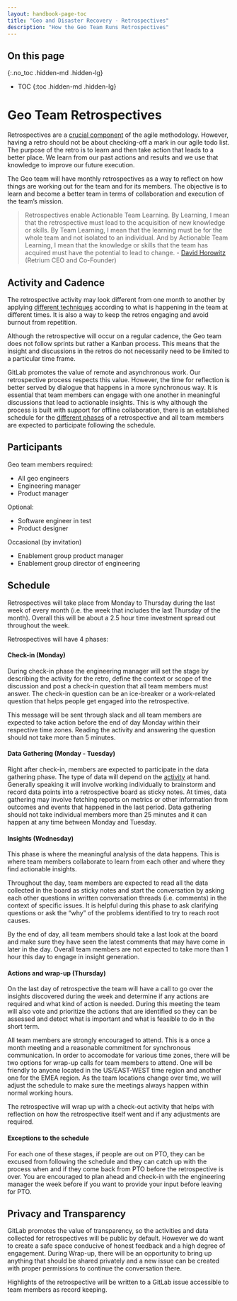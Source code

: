 ```yaml
---
layout: handbook-page-toc
title: "Geo and Disaster Recovery - Retrospectives"
description: "How the Geo Team Runs Retrospectives"
---
```


## On this page
{:.no_toc .hidden-md .hidden-lg}

- TOC
{:toc .hidden-md .hidden-lg}

# Geo Team Retrospectives

Retrospectives are a [crucial component](https://www.retrium.com/blog/i-was-wrong-retrospectives-are-not-the-most-critical-part-of-agile-but-they-are-close) of the agile methodology. However, having a retro should not be about checking-off a mark in our agile todo list. The purpose of the retro is to learn and then take action that leads to a better place. We learn from our past actions and results and we use that knowledge to improve our future execution. 

The Geo team will have monthly retrospectives as a way to reflect on how things are working out for the team and for its members. The objective is to learn and become a better team in terms of collaboration and execution of the team’s mission. 

> Retrospectives enable Actionable Team Learning. By Learning, I mean that the retrospective must lead to the acquisition of new knowledge or skills. By Team Learning, I mean that the learning must be for the whole team and not isolated to an individual. And by Actionable Team Learning, I mean that the knowledge or skills that the team has acquired must have the potential to lead to change. - [David Horowitz](https://www.retrium.com/ultimate-guide-to-agile-retrospectives/retrospectives-101) (Retrium CEO and Co-Founder)

## Activity and Cadence

The retrospective activity may look different from one month to another by applying [different techniques](https://www.retrium.com/retrospective-techniques) according to what is happening in the team at different times. It is also a way to keep the retros engaging and avoid burnout from repetition. 

Although the retrospective will occur on a regular cadence, the Geo team does not follow sprints but rather a Kanban process. This means that the insight and discussions in the retros do not necessarily need to be limited to a particular time frame. 

GitLab promotes the value of remote and asynchronous work. Our retrospective process respects this value. However, the time for reflection is better served by dialogue that happens in a more synchronous way. It is essential that team members can engage with one another in meaningful discussions that lead to actionable insights. This is why although the process is built with support for offline collaboration, there is an established schedule for the [different phases](https://www.retrium.com/ultimate-guide-to-agile-retrospectives/five-phases-of-a-successful-retrospective) of a retrospective and all team members are expected to participate following the schedule. 

## Participants

Geo team members required:
- All geo engineers
- Engineering manager
- Product manager

Optional:
- Software engineer in test
- Product designer

Occasional (by invitation)
- Enablement group product manager
- Enablement group director of engineering

## Schedule

Retrospectives will take place from Monday to Thursday during the last week of every month (i.e. the week that includes the last Thursday of the month). Overall this will be about a 2.5 hour time investment spread out throughout the week.

Retrospectives will have 4 phases:

#### Check-in (Monday)
During check-in phase the engineering manager will set the stage by describing the activity for the retro, define the context or scope of the discussion and post a check-in question that all team members must answer. The check-in question can be an ice-breaker or a work-related question that helps people get engaged into the retrospective. 

This message will be sent through slack and all team members are expected to take action before the end of day Monday within their respective time zones. Reading the activity and answering the question should not take more than 5 minutes.

#### Data Gathering (Monday - Tuesday)
Right after check-in, members are expected to participate in the data gathering phase. The type of data will depend on the [activity](https://www.retrium.com/retrospective-techniques) at hand. Generally speaking it will involve working individually to brainstorm and record data points into a retrospective board as sticky notes. At times, data gathering may involve fetching reports on metrics or other information from outcomes and events that happened in the last period. Data gathering should not take individual members more than 25 minutes and it can happen at any time between Monday and Tuesday. 

#### Insights (Wednesday)
This phase is where the meaningful analysis of the data happens. This is where team members collaborate to learn from each other and where they find actionable insights. 

Throughout the day, team members are expected to read all the data collected in the board as sticky notes and start the conversation by asking each other questions in written conversation threads (i.e. comments) in the context of specific issues. It is helpful during this phase to ask clarifying questions or ask the “why” of the problems identified to try to reach root causes. 

By the end of day, all team members should take a last look at the board and make sure they have seen the latest comments that may have come in later in the day. Overall team members are not expected to take more than 1 hour this day to engage in insight generation. 

#### Actions and wrap-up (Thursday)
On the last day of retrospective the team will have a call to go over the insights discovered during the week and determine if any actions are required and what kind of action is needed. During this meeting the team will also vote and prioritize the actions that are identified so they can be assessed and detect what is important and what is feasible to do in the short term. 

All team members are strongly encouraged to attend. This is a once a month meeting and a reasonable commitment for synchronous communication. In order to accomodate for various time zones, there will be two options for wrap-up calls for team members to attend. One will be friendly to anyone located in the US/EAST-WEST time region and another one for the EMEA region. As the team locations change over time, we will adjust the schedule to make sure the meetings always happen within normal working hours. 

The retrospective will wrap up with a check-out activity that helps with reflection on how the retrospective itself went and if any adjustments are required.


#### Exceptions to the schedule
For each one of these stages, if people are out on PTO, they can be excused from following the schedule and they can catch up with the process when and if they come back from PTO before the retrospective is over. You are encouraged to plan ahead and check-in with the engineering manager the week before if you want to provide your input before leaving for PTO. 

## Privacy and Transparency
GitLab promotes the value of transparency, so the activities and data collected for retrospectives will be public by default. However we do want to create a safe space conducive of honest feedback and a high degree of engagement. During Wrap-up, there will be an opportunity to bring up anything that should be shared privately and a new issue can be created with proper permissions to continue the conversation there.

Highlights of the retrospective will be written to a GitLab issue accessible to team members as record keeping. 



